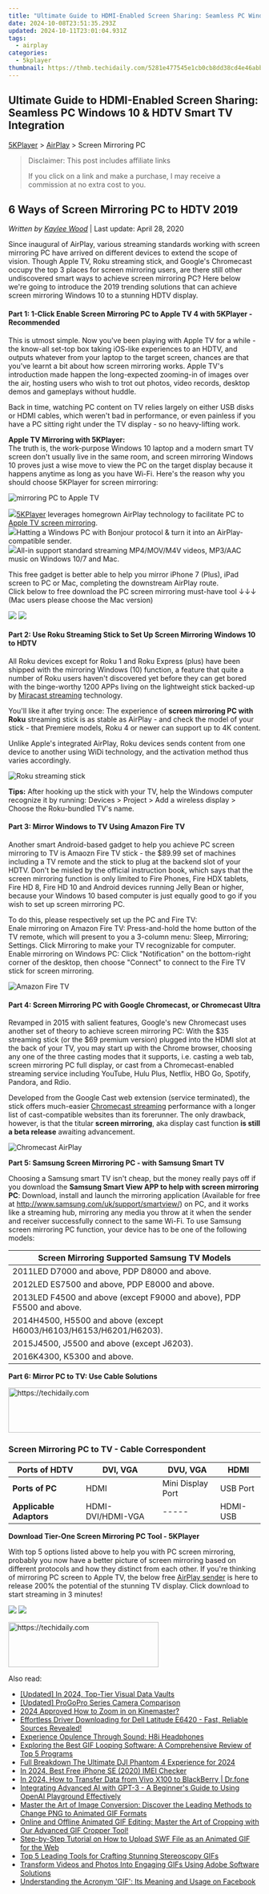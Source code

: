 ```yaml
---
title: "Ultimate Guide to HDMI-Enabled Screen Sharing: Seamless PC Windows 10 & HDTV Smart TV Integration"
date: 2024-10-08T23:51:35.293Z
updated: 2024-10-11T23:01:04.931Z
tags:
  - airplay
categories:
  - 5kplayer
thumbnail: https://thmb.techidaily.com/5281e477545e1cb0cb8dd38cd4e46abb0b9705463fafab5020264a61cbf6a196.jpg
---
```


## Ultimate Guide to HDMI-Enabled Screen Sharing: Seamless PC Windows 10 & HDTV Smart TV Integration

[5KPlayer](https://tools.techidaily.com/5kplayer/products/) \> [AirPlay](https://tools.techidaily.com/5kplayer/airplay/) \> Screen Mirroring PC

>  Disclaimer: This post includes affiliate links
>
>  If you click on a link and make a purchase, I may receive a commission at no extra cost to you.
>

## 6 Ways of Screen Mirroring PC to HDTV 2019

 _Written by [Kaylee Wood](https://www.quora.com/profile/Amanda-Hu-21)_ | Last update: April 28, 2020

Since inaugural of AirPlay, various streaming standards working with screen mirroring PC have arrived on different devices to extend the scope of vision. Though Apple TV, Roku streaming stick, and Google's Chromecast occupy the top 3 places for screen mirroring users, are there still other undiscovered smart ways to achieve screen mirroring PC? Here below we're going to introduce the 2019 trending solutions that can achieve screen mirroring Windows 10 to a stunning HDTV display. 

#### **Part 1: 1-Click Enable Screen Mirroring PC to Apple TV 4 with 5KPlayer - Recommended**

This is utmost simple. Now you've been playing with Apple TV for a while - the know-all set-top box taking iOS-like experiences to an HDTV, and outputs whatever from your laptop to the target screen, chances are that you've learnt a bit about how screen mirroring works. Apple TV's introduction made happen the long-expected zooming-in of images over the air, hosting users who wish to trot out photos, video records, desktop demos and gameplays without huddle.

Back in time, watching PC content on TV relies largely on either USB disks or HDMI cables, which weren't bad in performance, or even painless if you have a PC sitting right under the TV display - so no heavy-lifting work.

**Apple TV Mirroring with 5KPlayer:**  
 The truth is, the work-purpose Windows 10 laptop and a modern smart TV screen don't usually live in the same room, and screen mirroring Windows 10 proves just a wise move to view the PC on the target display because it happens anytime as long as you have Wi-Fi. Here's the reason why you should choose 5KPlayer for screen mirroring:

![mirroring PC to Apple TV](https://www.5kplayer.com/airplay/img/5kp-mac-windows-apple-tv.png) 

![](https://www.5kplayer.com/airplay/../video-music-player/img/right-button-icon.png)[5KPlayer](https://tools.techidaily.com/5kplayer/products/) leverages homegrown AirPlay technology to facilitate PC to [Apple TV screen mirroring](https://tools.techidaily.com/5kplayer/airplay/).  
![](https://www.5kplayer.com/airplay/../video-music-player/img/right-button-icon.png)Hatting a Windows PC with Bonjour protocol & turn it into an AirPlay-compatible sender.  
![](https://www.5kplayer.com/airplay/../video-music-player/img/right-button-icon.png)All-in support standard streaming MP4/MOV/M4V videos, MP3/AAC music on Windows 10/7 and Mac.

This free gadget is better able to help you mirror iPhone 7 (Plus), iPad screen to PC or Mac, completing the downstream AirPlay route.   
 Click below to free download the PC screen mirroring must-have tool ↓↓↓ (Mac users please choose the Mac version)

[![](https://www.5kplayer.com/airplay/../button/freedownwhitewin.png)](https://tools.techidaily.com/5kplayer/products/) [![](https://www.5kplayer.com/airplay/../button/freedownbackmac.png)](https://tools.techidaily.com/5kplayer/products/) 

#### **Part 2: Use Roku Streaming Stick to Set Up Screen Mirroring Windows 10 to HDTV**

All Roku devices except for Roku 1 and Roku Express (plus) have been shipped with the mirroring Windows (10) function, a feature that quite a number of Roku users haven't discovered yet before they can get bored with the binge-worthy 1200 APPs living on the lightweight stick backed-up by [Miracast streaming](https://tools.techidaily.com/5kplayer/airplay/) technology.

 You'll like it after trying once: The experience of **screen mirroring PC with Roku** streaming stick is as stable as AirPlay - and check the model of your stick - that Premiere models, Roku 4 or newer can support up to 4K content.

Unlike Apple's integrated AirPlay, Roku devices sends content from one device to another using WiDi technology, and the activation method thus varies accordingly.

![Roku streaming stick](https://www.5kplayer.com/airplay/img/5k-roku-streaming-stick-yxt-110201.jpg)

**Tips:** After hooking up the stick with your TV, help the Windows computer recognize it by running: Devices > Project > Add a wireless display > Choose the Roku-bundled TV's name. 

#### **Part 3: Mirror Windows to TV Using Amazon Fire TV**

Another smart Android-based gadget to help you achieve PC screen mirroring to TV is Amaozn Fire TV stick - the $89.99 set of machines including a TV remote and the stick to plug at the backend slot of your HDTV. Don't be misled by the official instruction book, which says that the screen mirroring function is only limited to Fire Phones, Fire HDX tablets, Fire HD 8, Fire HD 10 and Android devices running Jelly Bean or higher, because your Windows 10 based computer is just equally good to go if you wish to set up screen mirroring PC.

To do this, please respectively set up the PC and Fire TV:  
 Enale mirroring on Amazon Fire TV: Press-and-hold the home button of the TV remote, which will present to you a 3-column menu: Sleep, Mirroring; Settings. Click Mirroring to make your TV recognizable for computer.  
 Enable mirroring on Windows PC: Click "Notification" on the bottom-right corner of the desktop, then choose "Connect" to connect to the Fire TV stick for screen mirroring.

![Amazon Fire TV](https://www.5kplayer.com/airplay/img/5k-amazon-fire-tv-yxt-110202.jpg) 

#### **Part 4: Screen Mirroring PC with Google Chromecast, or Chromecast Ultra**

Revamped in 2015 with salient features, Google's new Chromecast uses another set of theory to achieve screen mirroring PC: With the $35 streaming stick (or the $69 premium version) plugged into the HDMI slot at the back of your TV, you may start up with the Chrome browser, choosing any one of the three casting modes that it supports, i.e. casting a web tab, screen mirroring PC full display, or cast from a Chromecast-enabled streaming service including YouTube, Hulu Plus, Netflix, HBO Go, Spotify, Pandora, and Rdio. 

Developed from the Google Cast web extension (service terminated), the stick offers much-easier [Chromecast streaming](https://tools.techidaily.com/5kplayer/airplay/) performance with a longer list of cast-compatible websites than its forerunner. The only drawback, however, is that the titular **screen mirroring**, aka display cast function **is still a beta release** awaiting advancement.

![Chromecast AirPlay](https://www.5kplayer.com/airplay/img/chromecast-2.jpg) 

**Part 5: Samsung Screen Mirroring PC - with Samsung Smart TV**

Choosing a Samsung smart TV isn't cheap, but the money really pays off if you download the **Samsung Smart View APP to help with screen mirroring PC**: Download, install and launch the mirroring application (Available for free at http://www.samsung.com/uk/support/smartview/) on PC, and it works like a streaming hub, mirroring any media you throw at it when the sender and receiver successfully connect to the same Wi-Fi. To use Samsung screen mirroring PC function, your device has to be one of the following models:

| **Screen Mirroring Supported Samsung TV Models**                       |
| ---------------------------------------------------------------------- |
| 2011LED D7000 and above, PDP D8000 and above.                          |
| 2012LED ES7500 and above, PDP E8000 and above.                         |
| 2013LED F4500 and above (except F9000 and above), PDP F5500 and above. |
| 2014H4500, H5500 and above (except H6003/H6103/H6153/H6201/H6203).     |
| 2015J4500, J5500 and above (except J6203).                             |
| 2016K4300, K5300 and above.                                            |

**Part 6: Mirror PC to TV: Use Cable Solutions**

<!-- affiliate ads begin -->
<a href="https://ephamedtechinc.pxf.io/c/5597632/2130532/26400" target="_top" id="2130532">
  <img src="//a.impactradius-go.com/display-ad/26400-2130532" border="0" alt="https://techidaily.com" width="728" height="90"/>
</a>
<img height="0" width="0" src="https://ephamedtechinc.pxf.io/i/5597632/2130532/26400" style="position:absolute;visibility:hidden;" border="0" />
<!-- affiliate ads end -->

### Screen Mirroring PC to TV - Cable Correspondent

| **Ports of HDTV**       | DVI, VGA          | DVU, VGA          | HDMI     |
| ----------------------- | ----------------- | ----------------- | -------- |
| **Ports of PC**         | HDMI              | Mini Display Port | USB Port |
| **Applicable Adaptors** | HDMI-DVI/HDMI-VGA | \-----            | HDMI-USB |

**Download Tier-One Screen Mirroring PC Tool - 5KPlayer**

With top 5 options listed above to help you with PC screen mirroring, probably you now have a better picture of screen mirroring based on different protocols and how they distinct from each other. If you're thinking of mirroring PC screen to Apple TV, the below free [AirPlay sender](https://tools.techidaily.com/5kplayer/airplay/) is here to release 200% the potential of the stunning TV display. Click download to start streaming in 3 minutes!

[![](https://www.5kplayer.com/airplay/../button/freedownwhitewin.png)](https://tools.techidaily.com/5kplayer/products/) [![](https://www.5kplayer.com/airplay/../button/freedownbackmac.png)](https://tools.techidaily.com/5kplayer/products/)

<!-- affiliate ads begin -->
<a href="https://aligracehair.sjv.io/c/5597632/1915825/19272" target="_top" id="1915825">
  <img src="//a.impactradius-go.com/display-ad/19272-1915825" border="0" alt="https://techidaily.com" width="300" height="90"/>
</a>
<img height="0" width="0" src="https://aligracehair.sjv.io/i/5597632/1915825/19272" style="position:absolute;visibility:hidden;" border="0" />
<!-- affiliate ads end -->

<ins class="adsbygoogle"
     style="display:block"
     data-ad-format="autorelaxed"
     data-ad-client="ca-pub-7571918770474297"
     data-ad-slot="1223367746"></ins>

<ins class="adsbygoogle"
     style="display:block"
     data-ad-client="ca-pub-7571918770474297"
     data-ad-slot="8358498916"
     data-ad-format="auto"
     data-full-width-responsive="true"></ins>

<span class="atpl-alsoreadstyle">Also read:</span>
<div><ul>
<li><a href="https://fox-info.techidaily.com/updated-in-2024-top-tier-visual-data-vaults/"><u>[Updated] In 2024, Top-Tier Visual Data Vaults</u></a></li>
<li><a href="https://extra-support.techidaily.com/updated-progopro-series-camera-comparison/"><u>[Updated] ProGoPro Series Camera Comparison</u></a></li>
<li><a href="https://fox-hovers.techidaily.com/2024-approved-how-to-zoom-in-on-kinemaster/"><u>2024 Approved How to Zoom in on Kinemaster?</u></a></li>
<li><a href="https://driver-download.techidaily.com/1722955266418-effortless-driver-downloading-for-dell-latitude-e6420-fast-reliable-sources-revealed/"><u>Effortless Driver Downloading for Dell Latitude E6420 - Fast, Reliable Sources Revealed!</u></a></li>
<li><a href="https://buynow-info.techidaily.com/experience-opulence-through-sound-h8i-headphones/"><u>Experience Opulence Through Sound: H8i Headphones</u></a></li>
<li><a href="https://media-tips.techidaily.com/exploring-the-best-gif-looping-software-a-comprehensive-review-of-top-5-programs/"><u>Exploring the Best GIF Looping Software: A Comprehensive Review of Top 5 Programs</u></a></li>
<li><a href="https://some-techniques.techidaily.com/full-breakdown-the-ultimate-dji-phantom-4-experience-for-2024/"><u>Full Breakdown The Ultimate DJI Phantom 4 Experience for 2024</u></a></li>
<li><a href="https://sim-unlock.techidaily.com/in-2024-best-free-iphone-se-2020-imei-checker-by-drfone-ios/"><u>In 2024, Best Free iPhone SE (2020) IMEI Checker</u></a></li>
<li><a href="https://android-transfer.techidaily.com/in-2024-how-to-transfer-data-from-vivo-x100-to-blackberry-drfone-by-drfone-transfer-from-android-transfer-from-android/"><u>In 2024, How to Transfer Data from Vivo X100 to BlackBerry | Dr.fone</u></a></li>
<li><a href="https://tech-hub.techidaily.com/integrating-advanced-ai-with-gpt-3-a-beginners-guide-to-using-openai-playground-effectively/"><u>Integrating Advanced AI with GPT-3 - A Beginner's Guide to Using OpenAI Playground Effectively</u></a></li>
<li><a href="https://media-tips.techidaily.com/master-the-art-of-image-conversion-discover-the-leading-methods-to-change-png-to-animated-gif-formats/"><u>Master the Art of Image Conversion: Discover the Leading Methods to Change PNG to Animated GIF Formats</u></a></li>
<li><a href="https://media-tips.techidaily.com/online-and-offline-animated-gif-editing-master-the-art-of-cropping-with-our-advanced-gif-cropper-tool/"><u>Online and Offline Animated GIF Editing: Master the Art of Cropping with Our Advanced GIF Cropper Tool!</u></a></li>
<li><a href="https://media-tips.techidaily.com/step-by-step-tutorial-on-how-to-upload-swf-file-as-an-animated-gif-for-the-web/"><u>Step-by-Step Tutorial on How to Upload SWF File as an Animated GIF for the Web</u></a></li>
<li><a href="https://media-tips.techidaily.com/top-5-leading-tools-for-crafting-stunning-stereoscopy-gifs/"><u>Top 5 Leading Tools for Crafting Stunning Stereoscopy GIFs</u></a></li>
<li><a href="https://media-tips.techidaily.com/transform-videos-and-photos-into-engaging-gifs-using-adobe-software-solutions/"><u>Transform Videos and Photos Into Engaging GIFs Using Adobe Software Solutions</u></a></li>
<li><a href="https://media-tips.techidaily.com/understanding-the-acronym-gif-its-meaning-and-usage-on-facebook/"><u>Understanding the Acronym 'GIF': Its Meaning and Usage on Facebook</u></a></li>
</ul></div>

